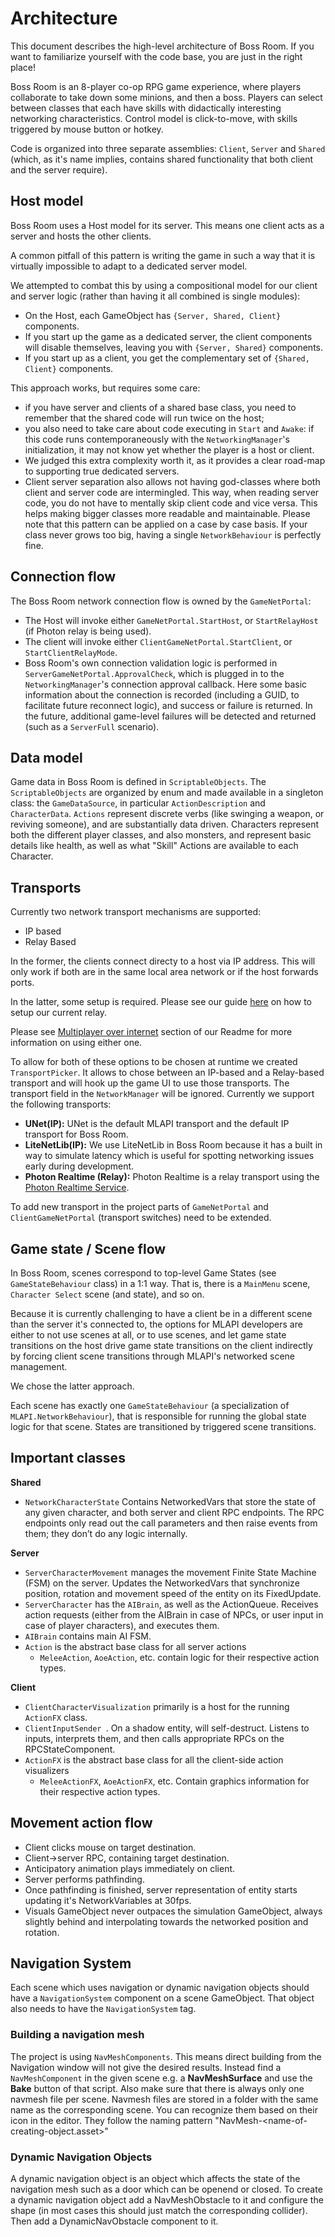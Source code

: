# Architecture
This document describes the high-level architecture of Boss Room.
If you want to familiarize yourself with the code base, you are just in the right place!

Boss Room is an 8-player co-op RPG game experience, where players collaborate to take down some minions, and then a boss. Players can select between classes that each have skills with didactically interesting networking characteristics. Control model is click-to-move, with skills triggered by mouse button or hotkey. 

Code is organized into three separate assemblies: `Client`, `Server` and `Shared` (which, as it's name implies, contains shared functionality that both client and the server require).

## Host model
Boss Room uses a Host model for its server. This means one client acts as a server and hosts the other clients. 

A common pitfall of this pattern is writing the game in such a way that it is virtually impossible to adapt to a dedicated server model. 

We attempted to combat this by using a compositional model for our client and server logic (rather than having it all combined is single modules):
 - On the Host, each GameObject has `{Server, Shared, Client}` components. 
 - If you start up the game as a dedicated server, the client components will disable themselves, leaving you with `{Server, Shared}` components.
 - If you start up as a client, you get the complementary set of `{Shared, Client}` components. 

This approach works, but requires some care: 
 - if you have server and clients of a shared base class, you need to remember that the shared code will run twice on the host; 
 - you also need to take care about code executing in `Start` and `Awake`: if this code runs contemporaneously with the `NetworkingManager`'s initialization, it may not know yet whether the player is a host or client.
 - We judged this extra complexity worth it, as it provides a clear road-map to supporting true dedicated servers. 
 - Client server separation also allows not having god-classes where both client and server code are intermingled. This way, when reading server code, you do not have to mentally skip client code and vice versa. This helps making bigger classes more readable and maintainable. Please note that this pattern can be applied on a case by case basis. If your class never grows too big, having a single `NetworkBehaviour` is perfectly fine.

## Connection flow
The Boss Room network connection flow is owned by the `GameNetPortal`:
 - The Host will invoke either `GameNetPortal.StartHost`, or `StartRelayHost` (if Photon relay is being used). 
 - The client will invoke either `ClientGameNetPortal.StartClient`, or `StartClientRelayMode`. 
 - Boss Room's own connection validation logic is performed in `ServerGameNetPortal.ApprovalCheck`, which is plugged in to the `NetworkingManager`'s connection approval callback. Here some basic information about the connection is recorded (including a GUID, to facilitate future reconnect logic), and success or failure is returned. In the future, additional game-level failures will be detected and returned (such as a `ServerFull` scenario). 

## Data model
Game data in Boss Room is defined in `ScriptableObjects`. The `ScriptableObjects` are organized by enum and made available in a singleton class: the `GameDataSource`, in particular `ActionDescription` and `CharacterData`. `Actions` represent discrete verbs (like swinging a weapon, or reviving someone), and are substantially data driven. Characters represent both the different player classes, and also monsters, and represent basic details like health, as well as what "Skill" Actions are available to each Character.

## Transports
Currently two network transport mechanisms are supported: 
- IP based
- Relay Based

In the former, the clients connect directy to a host via IP address. This will only work if both are in the same local area network or if the host forwards ports.

In the latter, some setup is required. Please see our guide [here](Documentation/Photon-Realtime/Readme.md) on how to setup our current relay.  

Please see [Multiplayer over internet](README.md) section of our Readme for more information on using either one.

To allow for both of these options to be chosen at runtime we created `TransportPicker`. It allows to chose between an IP-based and a Relay-based transport and will hook up the game UI to use those transports. The transport field in the `NetworkManager` will be ignored. Currently we support the following transports:
- **UNet(IP):** UNet is the default MLAPI transport and the default IP transport for Boss Room.
- **LiteNetLib(IP):** We use LiteNetLib in Boss Room because it has a built in way to simulate latency which is useful for spotting networking issues early during development.
- **Photon Realtime (Relay):** Photon Realtime is a relay transport using the [Photon Realtime Service](https://www.photonengine.com/Realtime).

To add new transport in the project parts of `GameNetPortal` and `ClientGameNetPortal` (transport switches) need to be extended.

## Game state / Scene flow
In Boss Room, scenes correspond to top-level Game States (see `GameStateBehaviour` class) in a 1:1 way. That is, there is a `MainMenu` scene, `Character Select` scene (and state), and so on. 

Because it is currently challenging to have a client be in a different scene than the server it's connected to, the options for MLAPI developers are either to not use scenes at all, or to use scenes, and let game state transitions on the host drive game state transitions on the client indirectly by forcing client scene transitions through MLAPI's networked scene management. 

We chose the latter approach. 

Each scene has exactly one `GameStateBehaviour` (a specialization of `MLAPI.NetworkBehaviour`), that is responsible for running the global state logic for that scene. States are transitioned by triggered scene transitions.

## Important classes

**Shared**
 - `NetworkCharacterState` Contains NetworkedVars that store the state of any given character, and both server and client RPC endpoints. The RPC endpoints only read out the call parameters and then raise events from them; they don’t do any logic internally. 

**Server**
 - `ServerCharacterMovement` manages the movement Finite State Machine (FSM) on the server. Updates the NetworkedVars that synchronize position, rotation and movement speed of the entity on its FixedUpdate.
 - `ServerCharacter` has the `AIBrain`, as well as the ActionQueue. Receives action requests (either from the AIBrain in case of NPCs, or user input in case of player characters), and executes them.
 - `AIBrain` contains main AI FSM.  
 - `Action` is the abstract base class for all server actions
   - `MeleeAction`, `AoeAction`, etc. contain logic for their respective action types. 

**Client**
 - `ClientCharacterVisualization` primarily is a host for the running `ActionFX` class.
 - `ClientInputSender `. On a shadow entity, will self-destruct. Listens to inputs, interprets them, and then calls appropriate RPCs on the RPCStateComponent. 
 - `ActionFX` is the abstract base class for all the client-side action visualizers
   - `MeleeActionFX`, `AoeActionFX`, etc. Contain graphics information for their respective action types. 
  
## Movement action flow
 - Client clicks mouse on target destination. 
 - Client->server RPC, containing target destination. 
 - Anticipatory animation plays immediately on client. 
 - Server performs pathfinding.
 - Once pathfinding is finished, server representation of entity starts updating it's NetworkVariables at 30fps.
 - Visuals GameObject never outpaces the simulation GameObject, always slightly behind and interpolating towards the networked position and rotation.

## Navigation System
Each scene which uses navigation or dynamic navigation objects should have a `NavigationSystem` component on a scene GameObject. That object also needs to have the `NavigationSystem` tag.

### Building a navigation mesh
The project is using `NavMeshComponents`. This means direct building from the Navigation window will not give the desired results. Instead find a `NavMeshComponent` in the given scene e.g. a **NavMeshSurface** and use the **Bake** button of that script. Also make sure that there is always only one navmesh file per scene. Navmesh files are stored in a folder with the same name as the corresponding scene. You can recognize them based on their icon in the editor. They follow the naming pattern "NavMesh-\<name-of-creating-object\.asset>"

### Dynamic Navigation Objects
A dynamic navigation object is an object which affects the state of the navigation mesh such as a door which can be openend or closed.
To create a dynamic navigation object add a NavMeshObstacle to it and configure the shape (in most cases this should just match the corresponding collider). Then add a DynamicNavObstacle component to it.
